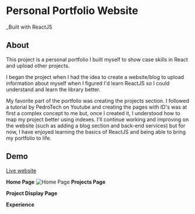 # Personal Portfolio Website
_Built with ReactJS

## About
This project is a personal portfolio I built myself to show case skills in React and upload other projects.

I began the project when I had the idea to create a website/blog to upload information about myself when I figured I'd learn ReactJS so I could understand and learn the library better. 

My favorite part of the portfolio was creating the projects section. I followed a tutorial by PedroTech on Youtube and creating the pages with ID's was at first a complex concept to me but, once I created it, I understood how to map my project better using indexes. I'll continue working and improving on the website (such as adding a blog section and back-end services) but for now, I have enjoyed learning the basics of ReactJS and being able to bring my portfolio to life.

## Demo
<a href="https://flourishing-macaron-51d1a5.netlify.app/" target="new">Live website</a>

**Home Page**
<img src="" alt="Home Page">
**Projects Page**

**Project Display Page**

**Experience**